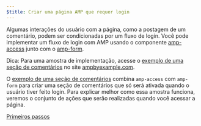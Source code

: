 ```yaml
---
$title: Criar uma página AMP que requer login
---
```

Algumas interações do usuário com a página, como a postagem de um comentário, podem ser condicionadas por um fluxo de login. Você pode implementar um fluxo de login com AMP usando o componente [amp-access](/pt_br/docs/reference/components/amp-access.html) junto com o [amp-form](/pt_br/docs/reference/components/amp-form.html).

Dica: Para uma amostra de implementação, acesse o [exemplo de uma seção de comentários](https://ampbyexample.com/samples_templates/comment_section/) no site [ampbyexample.com](https://ampbyexample.com).

O [exemplo de uma seção de comentários](https://ampbyexample.com/samples_templates/comment_section/) combina `amp-access` com `amp-form` para criar uma seção de comentários que só será ativada quando o usuário tiver feito login. Para explicar melhor como essa amostra funciona, veremos o conjunto de ações que serão realizadas quando você acessar a página.



<div class="prev-next-buttons">
<a class="button" href="{{g.doc('/content/amp-dev/documentation/guides-and-tutorials/develop/login_requiring/login.md', locale=doc.locale).url.path}}"><span class="arrow-next">Primeiros passos</span></a>
</div>
